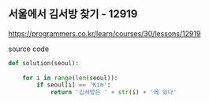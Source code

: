 ## 서울에서 김서방 찾기 - 12919

https://programmers.co.kr/learn/courses/30/lessons/12919



source code

```python
def solution(seoul):
    
    for i in range(len(seoul)):
        if seoul[i] == 'Kim':
            return '김서방은 ' + str(i) + '에 있다'
```

